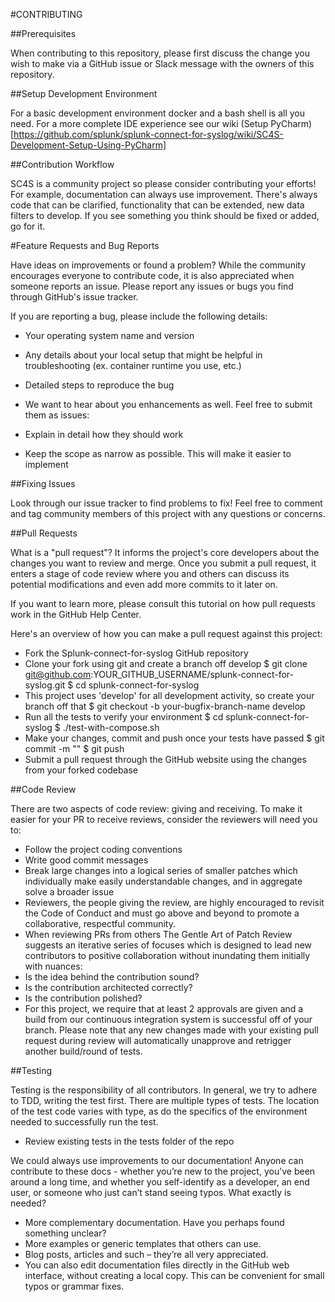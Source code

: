 #CONTRIBUTING

##Prerequisites

When contributing to this repository, please first discuss the change you wish to make via a GitHub issue or Slack message with the owners of this repository.

##Setup Development Environment

For a basic development environment docker and a bash shell is all you need. For a more complete IDE experience see our wiki (Setup PyCharm)[https://github.com/splunk/splunk-connect-for-syslog/wiki/SC4S-Development-Setup-Using-PyCharm] 

##Contribution Workflow

SC4S is a community project so please consider contributing your efforts! For example, documentation can always use improvement. There's always code that can be clarified, functionality that can be extended, new data filters to develop. If you see something you think should be fixed or added, go for it.

#Feature Requests and Bug Reports

Have ideas on improvements or found a problem? While the community encourages everyone to contribute code, it is also appreciated when someone reports an issue. Please report any issues or bugs you find through GitHub's issue tracker.

If you are reporting a bug, please include the following details:

* Your operating system name and version
* Any details about your local setup that might be helpful in troubleshooting (ex. container runtime you use, etc.)
* Detailed steps to reproduce the bug
* We want to hear about you enhancements as well. Feel free to submit them as issues:

* Explain in detail how they should work
* Keep the scope as narrow as possible. This will make it easier to implement

##Fixing Issues

Look through our issue tracker to find problems to fix! Feel free to comment and tag community members of this project with any questions or concerns.

##Pull Requests

What is a "pull request"? It informs the project's core developers about the changes you want to review and merge. Once you submit a pull request, it enters a stage of code review where you and others can discuss its potential modifications and even add more commits to it later on.

If you want to learn more, please consult this tutorial on how pull requests work in the GitHub Help Center.

Here's an overview of how you can make a pull request against this project:

* Fork the Splunk-connect-for-syslog GitHub repository
* Clone your fork using git and create a branch off develop
$ git clone git@github.com:YOUR_GITHUB_USERNAME/splunk-connect-for-syslog.git
$ cd splunk-connect-for-syslog
* This project uses 'develop' for all development activity, so create your branch off that
$ git checkout -b your-bugfix-branch-name develop
* Run all the tests to verify your environment
$ cd splunk-connect-for-syslog
$ ./test-with-compose.sh
* Make your changes, commit and push once your tests have passed
$ git commit -m ""
$ git push
* Submit a pull request through the GitHub website using the changes from your forked codebase

##Code Review

There are two aspects of code review: giving and receiving.
To make it easier for your PR to receive reviews, consider the reviewers will need you to:

* Follow the project coding conventions
* Write good commit messages
* Break large changes into a logical series of smaller patches which individually make easily understandable changes, and in aggregate solve a broader issue
* Reviewers, the people giving the review, are highly encouraged to revisit the Code of Conduct and must go above and beyond to promote a collaborative, respectful community.
* When reviewing PRs from others The Gentle Art of Patch Review suggests an iterative series of focuses which is designed to lead new contributors to positive collaboration without inundating them initially with nuances:
* Is the idea behind the contribution sound?
* Is the contribution architected correctly?
* Is the contribution polished?
* For this project, we require that at least 2 approvals are given and a build from our continuous integration system is successful off of your branch. Please note that any new changes made with your existing pull request during review will automatically unapprove and retrigger another build/round of tests.

##Testing

Testing is the responsibility of all contributors. In general, we try to adhere to TDD, writing the test first.
There are multiple types of tests. The location of the test code varies with type, as do the specifics of the environment needed to successfully run the test.

* Review existing tests in the tests folder of the repo

We could always use improvements to our documentation! Anyone can contribute to these docs - whether you’re new to the project, you’ve been around a long time, and whether you self-identify as a developer, an end user, or someone who just can’t stand seeing typos. What exactly is needed?

* More complementary documentation. Have you perhaps found something unclear?
* More examples or generic templates that others can use.
* Blog posts, articles and such – they’re all very appreciated.
* You can also edit documentation files directly in the GitHub web interface, without creating a local copy. This can be convenient for small typos or grammar fixes.
